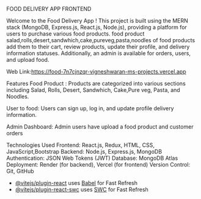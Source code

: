 FOOD DELIVERY APP FRONTEND

Welcome to the Food Delivery App ! This project is built using the MERN stack (MongoDB, Express.js, React.js, Node.js), providing a platform for users to purchase various food products. food product salad,rolls,desert,sandwhich,cake,pureveg,pasta,noodles of food products add them to their cart, review products, update their profile, and delivery information statuses. Additionally, an admin  is available for  orders, users, and upload food.

Web Link:https://food-7n7cjnzqr-vigneshwaran-ms-projects.vercel.app

Features
Food Product : Products are categorized into various sections including Salad, Rolls, Desert, Sandwhich, Cake,Pure veg, Pasta,  and Noodles.

User to food: Users can sign up, log in, and update profile delivery information.

Admin Dashboard: Admin users have upload a food product and customer orders

Technologies Used
Frontend: React.js, Redux, HTML, CSS, JavaScript,Bootstrap
Backend: Node.js, Express.js, MongoDB
Authentication: JSON Web Tokens (JWT)
Database: MongoDB Atlas
Deployment: Render (for backend), Vercel (for frontend)
Version Control: Git, GitHub
- [@vitejs/plugin-react](https://github.com/vitejs/vite-plugin-react/blob/main/packages/plugin-react/README.md) uses [Babel](https://babeljs.io/) for Fast Refresh
- [@vitejs/plugin-react-swc](https://github.com/vitejs/vite-plugin-react-swc) uses [SWC](https://swc.rs/) for Fast Refresh
